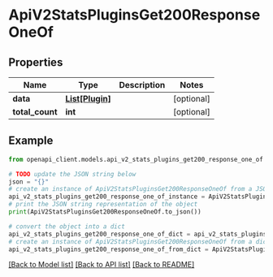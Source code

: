 # ApiV2StatsPluginsGet200ResponseOneOf


## Properties

Name | Type | Description | Notes
------------ | ------------- | ------------- | -------------
**data** | [**List[Plugin]**](Plugin.md) |  | [optional] 
**total_count** | **int** |  | [optional] 

## Example

```python
from openapi_client.models.api_v2_stats_plugins_get200_response_one_of import ApiV2StatsPluginsGet200ResponseOneOf

# TODO update the JSON string below
json = "{}"
# create an instance of ApiV2StatsPluginsGet200ResponseOneOf from a JSON string
api_v2_stats_plugins_get200_response_one_of_instance = ApiV2StatsPluginsGet200ResponseOneOf.from_json(json)
# print the JSON string representation of the object
print(ApiV2StatsPluginsGet200ResponseOneOf.to_json())

# convert the object into a dict
api_v2_stats_plugins_get200_response_one_of_dict = api_v2_stats_plugins_get200_response_one_of_instance.to_dict()
# create an instance of ApiV2StatsPluginsGet200ResponseOneOf from a dict
api_v2_stats_plugins_get200_response_one_of_from_dict = ApiV2StatsPluginsGet200ResponseOneOf.from_dict(api_v2_stats_plugins_get200_response_one_of_dict)
```
[[Back to Model list]](../README.md#documentation-for-models) [[Back to API list]](../README.md#documentation-for-api-endpoints) [[Back to README]](../README.md)


